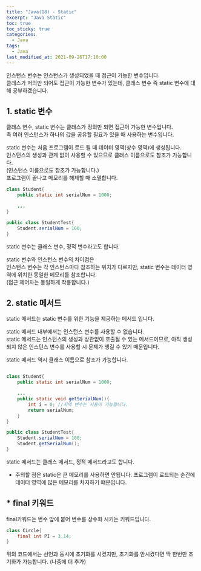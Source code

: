 ```yaml
---
title: "Java(18) - Static"
excerpt: "Java Static"
toc: true
toc_sticky: true
categories:
  - Java
tags:
  - Java
last_modified_at: 2021-09-26T17:10:00
---
```


인스턴스 변수는 인스턴스가 생성되었을 때 접근이 가능한 변수입니다.<br/>
클래스가 저의만 되어도 접근이 가능한 변수가 있는데, 클래스 변수 즉 static 변수에 대해 공부하겠습니다.<br/>

## 1. static 변수

클래스 변수, static 변수는 클래스가 정의만 되면 접근이 가능한 변수입니다.<br/>
즉 여러 인스턴스가 하나의 값을 공유할 필요가 있을 때 사용하는 변수입니다.<br/>

static 변수는 처음 프로그램이 로드 될 때 데이터 영역(상수 영역)에 생성됩니다.<br/>
인스턴스의 생성과 관계 없이 사용할 수 있으므로 클래스 이름으로도 참조가 가능합니다.<br/>
(인스턴스 이름으로도 참조가 가능합니다.)<br/>
프로그램이 끝나고 메모리를 해제할 때 소멸합니다.

```java
class Student{
    public static int serialNum = 1000;

    ...
}

public class StudentTest{
    Student.serialNum = 100;
}
```

static 변수는 클래스 변수, 정적 변수라고도 합니다.<br/>

static 변수와 인스턴스 변수의 차이점은 <br/>
인스턴스 변수는 각 인스턴스마다 참조하는 위치가 다르지만, static 변수는 데이터 영역에 위치한
동일한 메모리를 참조합니다.<br/>
(접근 제어자는 동일하게 작용합니다.)

## 2. static 메서드

static 메서드는 static 변수를 위한 기능을 제공하는 메서드 입니다.<br/>

static 메서드 내부에서는 인스턴스 변수를 사용할 수 없습니다.<br/>
static 메서드는 인스턴스의 생성과 상관없이 호출될 수 있는 메서드이므로,
아직 생성되지 않은 인스턴스 변수를 사용할 시 문제가 생길 수 있기 때문입니다.<br/>

static 메서드 역시 클래스 이름으로 참조가 가능합니다.

```java

class Student{
    public static int serialNum = 1000;

    ...
    public static void getSerialNum(){
        int i = 0; //지역 변수는 사용이 가능합니다.
        return serialNum;
    }
}

public class StudentTest{
    Student.serialNum = 100;
    Student.getSerialNum();
}

```

static 메서드는 클래스 메서드, 정적 메서드라고도 합니다.

- 주의할 점은 static은 큰 메모리를 사용하면 안됩니다. 프로그램이 로드되는 순간에 데이터 영역에 많은 메모리를 차지하기 떄문입니다.<br/>

## \* final 키워드

final키워드는 변수 앞에 붙어 변수를 상수화 시키는 키워드입니다.

```java
class Circle{
    final int PI = 3.14;
}
```

위의 코드에서는 선언과 동시에 초기화를 시켰지만, 초기화를 안시켰다면 딱 한번만 초기화가 가능합니다.
(나중에 더 추가)
